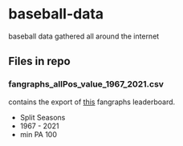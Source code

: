 # baseball-data
baseball data gathered all around the internet

## Files in repo

### fangraphs_allPos_value_1967_2021.csv

contains the export of [this](https://www.fangraphs.com/leaders.aspx?pos=all&stats=bat&lg=all&qual=100&type=6&season=2021&month=0&season1=1967&ind=1&team=0&rost=0&age=0&filter=&players=0&startdate=&enddate=) fangraphs leaderboard.

* Split Seasons
* 1967 - 2021
* min PA 100
